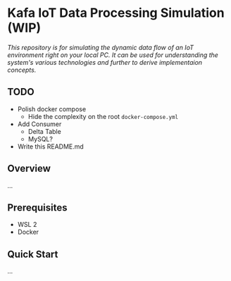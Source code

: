 # Kafa IoT Data Processing Simulation (WIP)
*This repository is for simulating the dynamic data flow of an IoT environment right on your local PC. It can be used for understanding the system's various technologies and further to derive implementaion concepts.*

## TODO
* Polish docker compose
  * Hide the complexity on the root ``docker-compose.yml``
* Add Consumer
  * Delta Table
  * MySQL?
* Write this README.md

## Overview
...

## Prerequisites
* WSL 2
* Docker

## Quick Start
...